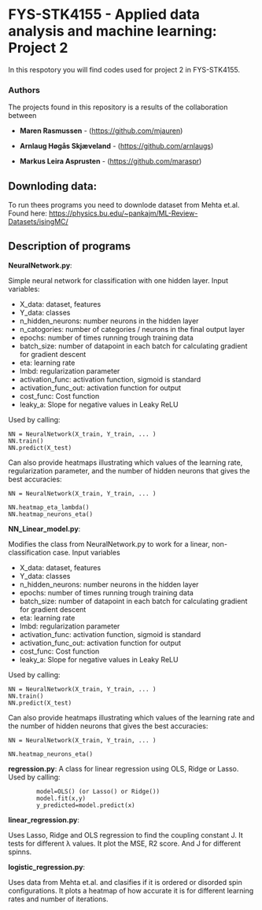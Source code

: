 # FYS-STK4155 - Applied data analysis and machine learning: Project 2

In this respotory you will find codes used for project 2 in FYS-STK4155. 

### Authors
The projects found in this repository is a results of the collaboration between

* **Maren Rasmussen** - (https://github.com/mjauren)

* **Arnlaug Høgås Skjæveland** - (https://github.com/arnlaugs)

* **Markus Leira Asprusten** - (https://github.com/maraspr)

## Downloding data:
To run thees programs you need to downlode dataset from Mehta et.al. Found here: https://physics.bu.edu/~pankajm/ML-Review-Datasets/isingMC/

## Description of programs

**NeuralNetwork.py**: 

Simple neural network for classification with one hidden layer. 
Input variables:
* X_data: dataset, features
* Y_data: classes
* n_hidden_neurons: number neurons in the hidden layer
* n_catogories: number of categories / neurons in the final
            output layer
* epochs: number of times running trough training data
* batch_size: number of datapoint in each batch for calculating
            gradient for gradient descent
* eta: learning rate
* lmbd: regularization parameter
* activation_func: activation function, sigmoid is standard
* activation_func_out: activation function for output
* cost_func: Cost function
* leaky_a: Slope for negative values in Leaky ReLU

Used by calling:

    NN = NeuralNetwork(X_train, Y_train, ... )
    NN.train() 
    NN.predict(X_test)

Can also provide heatmaps illustrating which values of the learning rate, regularization parameter, and the number of hidden neurons that gives the best accuracies:

    NN = NeuralNetwork(X_train, Y_train, ... )

    NN.heatmap_eta_lambda()
    NN.heatmap_neurons_eta()
   
   
**NN_Linear_model.py**:

 Modifies the class from NeuralNetwork.py to work for a linear, non-classification case.
 Input variables
* X_data: dataset, features
* Y_data: classes
* n_hidden_neurons: number neurons in the hidden layer
* epochs: number of times running trough training data
* batch_size: number of datapoint in each batch for calculating
            gradient for gradient descent
* eta: learning rate
* lmbd: regularization parameter
* activation_func: activation function, sigmoid is standard
* activation_func_out: activation function for output
* cost_func: Cost function
* leaky_a: Slope for negative values in Leaky ReLU

Used by calling:

    NN = NeuralNetwork(X_train, Y_train, ... )
    NN.train() 
    NN.predict(X_test)

Can also provide heatmaps illustrating which values of the learning rate and the number of hidden neurons that gives the best accuracies:

    NN = NeuralNetwork(X_train, Y_train, ... )

    NN.heatmap_neurons_eta()
    
**regression.py**:
A class for linear regression using OLS, Ridge or Lasso. 
Used by calling:

            model=OLS() (or Lasso() or Ridge())
            model.fit(x,y)
            y_predicted=model.predict(x)



**linear_regression.py**:

Uses Lasso, Ridge and OLS regression to find the coupling constant J. It tests for different  λ values. It plot the MSE, R2 score. And J for different spinns.

**logistic_regression.py**:

Uses data from Mehta et.al. and clasifies if it is ordered or disorded spin configurations. It plots a heatmap of how accurate it is for different learning rates and number of iterations. 

